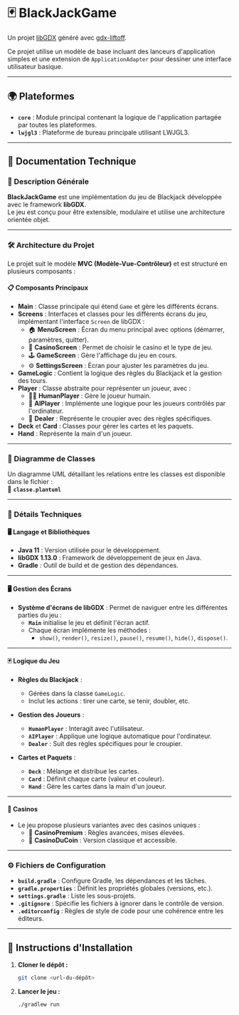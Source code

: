 # 🃏 BlackJackGame  

Un projet [libGDX](https://libgdx.com/) généré avec [gdx-liftoff](https://github.com/libgdx/gdx-liftoff).  

Ce projet utilise un modèle de base incluant des lanceurs d'application simples et une extension de `ApplicationAdapter` pour dessiner une interface utilisateur basique.  

---

## 🌍 Plateformes  

- **`core`** : Module principal contenant la logique de l'application partagée par toutes les plateformes.  
- **`lwjgl3`** : Plateforme de bureau principale utilisant LWJGL3.  

---

## 📖 Documentation Technique  

### 📝 Description Générale  

**BlackJackGame** est une implémentation du jeu de Blackjack développée avec le framework **libGDX**.  
Le jeu est conçu pour être extensible, modulaire et utilise une architecture orientée objet.  

---

### 🛠️ Architecture du Projet  

Le projet suit le modèle **MVC (Modèle-Vue-Contrôleur)** et est structuré en plusieurs composants :  

#### 📋 Composants Principaux  

- **Main** : Classe principale qui étend `Game` et gère les différents écrans.  
- **Screens** : Interfaces et classes pour les différents écrans du jeu, implémentant l'interface `Screen` de libGDX :  
  - 🏠 **MenuScreen** : Écran du menu principal avec options (démarrer, paramètres, quitter).  
  - 🎰 **CasinoScreen** : Permet de choisir le casino et le type de jeu.  
  - 🕹️ **GameScreen** : Gère l'affichage du jeu en cours.  
  - ⚙️ **SettingsScreen** : Écran pour ajuster les paramètres du jeu.  
- **GameLogic** : Contient la logique des règles du Blackjack et la gestion des tours.  
- **Player** : Classe abstraite pour représenter un joueur, avec :  
  - 🙋‍♂️ **HumanPlayer** : Gère le joueur humain.  
  - 🤖 **AIPlayer** : Implémente une logique pour les joueurs contrôlés par l'ordinateur.  
  - 🎩 **Dealer** : Représente le croupier avec des règles spécifiques.  
- **Deck** et **Card** : Classes pour gérer les cartes et les paquets.  
- **Hand** : Représente la main d'un joueur.  

---

### 📂 Diagramme de Classes  

Un diagramme UML détaillant les relations entre les classes est disponible dans le fichier :  
📄 **`classe.plantuml`**  

---

### 📜 Détails Techniques  

#### 🖥️ Langage et Bibliothèques  

- **Java 11** : Version utilisée pour le développement.  
- **libGDX 1.13.0** : Framework de développement de jeux en Java.  
- **Gradle** : Outil de build et de gestion des dépendances.  

---

#### 🖥️ Gestion des Écrans  

- **Système d'écrans de libGDX** : Permet de naviguer entre les différentes parties du jeu :  
  - **`Main`** initialise le jeu et définit l'écran actif.  
  - Chaque écran implémente les méthodes :  
    - `show()`, `render()`, `resize()`, `pause()`, `resume()`, `hide()`, `dispose()`.  

---

#### 🃏 Logique du Jeu  

- **Règles du Blackjack** :  
  - Gérées dans la classe `GameLogic`.  
  - Inclut les actions : tirer une carte, se tenir, doubler, etc.  

- **Gestion des Joueurs** :  
  - **`HumanPlayer`** : Interagit avec l'utilisateur.  
  - **`AIPlayer`** : Applique une logique automatique pour l'ordinateur.  
  - **`Dealer`** : Suit des règles spécifiques pour le croupier.  

- **Cartes et Paquets** :  
  - **`Deck`** : Mélange et distribue les cartes.  
  - **`Card`** : Définit chaque carte (valeur et couleur).  
  - **`Hand`** : Gère les cartes dans la main d'un joueur.  

---

#### 🎲 Casinos  

- Le jeu propose plusieurs variantes avec des casinos uniques :  
  - 💎 **CasinoPremium** : Règles avancées, mises élevées.  
  - 🏪 **CasinoDuCoin** : Version classique et accessible.  

---

### ⚙️ Fichiers de Configuration  

- **`build.gradle`** : Configure Gradle, les dépendances et les tâches.  
- **`gradle.properties`** : Définit les propriétés globales (versions, etc.).  
- **`settings.gradle`** : Liste les sous-projets.  
- **`.gitignore`** : Spécifie les fichiers à ignorer dans le contrôle de version.  
- **`.editorconfig`** : Règles de style de code pour une cohérence entre les éditeurs.  

---

## 🚀 Instructions d'Installation  

1. **Cloner le dépôt :**  

   ```bash
   git clone <url-du-dépôt>

2. **Lancer le jeu :**
   
   ```bash
   ./gradlew run
